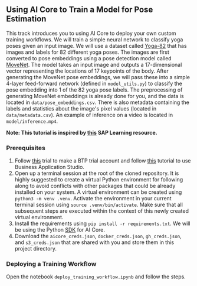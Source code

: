 ## Using AI Core to Train a Model for Pose Estimation

This track introduces you to using AI Core to deploy your own custom training workflows. We will train a simple neural network to classify yoga poses given an input image. We will use a dataset called [Yoga-82](https://sites.google.com/view/yoga-82/home) that has images and labels for 82 different yoga poses. The images are first converted to pose embeddings using a pose detection model called [MoveNet](https://www.tensorflow.org/hub/tutorials/movenet). The model takes an input image and outputs a 17-dimensional vector representing the locations of 17 keypoints of the body. After generating the MoveNet pose embeddings, we will pass these into a simple 4-layer feed-forward network (defined in `model_utils.py`) to classify the pose embedding into 1 of the 82 yoga pose labels. The preprocessing of generating MoveNet embeddings is already done for you, and the data is located in `data/pose_embeddings.csv`. There is also metadata containing the labels and statistics about the image's pixel values (located in `data/metadata.csv`). An example of inference on a video is located in `model/inference.mp4`.

**Note: This tutorial is inspired by [this](https://developers.sap.com/tutorials/ai-core-code..html) SAP Learning resource.**

### Prerequisites

1. Follow [this](https://developers.sap.com/tutorials/hcp-create-trial-account..html
) trial to make a BTP trial account and follow [this](https://developers.sap.com/tutorials/appstudio-onboarding..html) tutorial to use Business Application Studio.
2. Open up a terminal session at the root of the cloned repository. It is highly suggested to create a virtual Python environment for following along to avoid conflicts with other packages that could be already installed on your system. A virtual environment can be created using `python3 -m venv .venv`. Activate the environment in your current terminal session using `source .venv/bin/activate`. Make sure that all subsequent steps are executed within the context of this newly created virtual environment.
3. Install the requirements using `pip install -r requirements.txt`. We will be using the Python [SDK](https://pypi.org/project/ai-core-sdk/) for AI Core. 
4. Download the `aicore_creds.json`, `docker_creds.json`, `gh_creds.json`, and `s3_creds.json` that are shared with you and store them in this project directory.

### Deploying a Training Workflow

Open the notebook `deploy_training_workflow.ipynb` and follow the steps.
